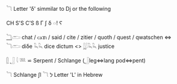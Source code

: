 𓆓 Letter 'δ' simmilar to Dj or the following  

CH S'S C'S ß Γ ʃ δ 𓏏! Ⲋ  

[𓆓](𓆓)𓂧 chat / ⲥⲁϫⲓ / said / cite / zitier / quoth / quest / qwatschen  ⇔  
𓆓𓂧 diδe 𓆗𓆗 dice dictum <> [𓆄](𓆄)𓆄𓆗𓆗 justice  

[𓋴](𓋴) [𓃀](𓃀) 𓇋 𓆚 ⋍ Serpent / Schlange  ([𓃀](𓃀)leg⇔lang pod⇔pent)  

𓆓 Schlange ʃl 𓆓 ל Letter 'L' in Hebrew  

